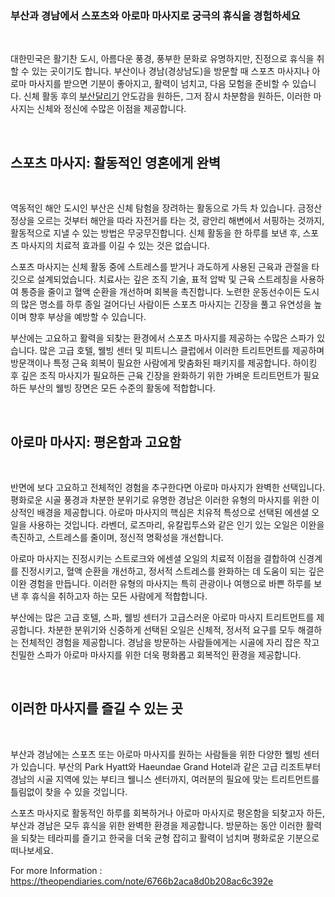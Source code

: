 <p><!-- x-tinymce/html --></p>
<article class="w-full scroll-mb-[var(--thread-trailing-height,150px)] text-token-text-primary focus-visible:outline-2 focus-visible:outline-offset-[-4px]" dir="auto" data-testid="conversation-turn-9" data-scroll-anchor="true">
<div dir="auto" data-message-author-role="assistant" data-message-id="bdff93b5-c2ac-4c7f-bf90-707fde59f968" data-message-model-slug="gpt-4o-mini">
<div>
<article class="w-full scroll-mb-[var(--thread-trailing-height,150px)] text-token-text-primary focus-visible:outline-2 focus-visible:outline-offset-[-4px]" dir="auto" data-testid="conversation-turn-11" data-scroll-anchor="true">
<div>
<div>
<div dir="auto" data-message-author-role="assistant" data-message-id="ba076bec-5fcc-4b30-b635-b2f6c498bea1" data-message-model-slug="gpt-4o-mini">
<h1>부산과 경남에서 스포츠와 아로마 마사지로 궁극의 휴식을 경험하세요</h1>
<p>&nbsp;</p>
<p>대한민국은 활기찬 도시, 아름다운 풍경, 풍부한 문화로 유명하지만, 진정으로 휴식을 취할 수 있는 곳이기도 합니다. 부산이나 경남(경상남도)을 방문할 때 스포츠 마사지나 아로마 마사지를 받으면 기분이 좋아지고, 활력이 넘치고, 다음 모험을 준비할 수 있습니다. 신체 활동 후의 <a href="https://www.xn--bk1bp4r7pc.com/">부산달리기</a> 안도감을 원하든, 그저 잠시 차분함을 원하든, 이러한 마사지는 신체와 정신에 수많은 이점을 제공합니다.</p>
<p>&nbsp;</p>
<h2>스포츠 마사지: 활동적인 영혼에게 완벽</h2>
<p>&nbsp;</p>
<p>역동적인 해안 도시인 부산은 신체 탐험을 장려하는 활동으로 가득 차 있습니다. 금정산 정상을 오르는 것부터 해안을 따라 자전거를 타는 것, 광안리 해변에서 서핑하는 것까지, 활동적으로 지낼 수 있는 방법은 무궁무진합니다. 신체 활동을 한 하루를 보낸 후, 스포츠 마사지의 치료적 효과를 이길 수 있는 것은 없습니다.</p>
<p>스포츠 마사지는 신체 활동 중에 스트레스를 받거나 과도하게 사용된 근육과 관절을 타깃으로 설계되었습니다. 치료사는 깊은 조직 기술, 표적 압박 및 근육 스트레칭을 사용하여 통증을 줄이고 혈액 순환을 개선하며 회복을 촉진합니다. 노련한 운동선수이든 도시의 많은 명소를 하루 종일 걸어다닌 사람이든 스포츠 마사지는 긴장을 풀고 유연성을 높이며 향후 부상을 예방할 수 있습니다.</p>
<p>부산에는 고요하고 활력을 되찾는 환경에서 스포츠 마사지를 제공하는 수많은 스파가 있습니다. 많은 고급 호텔, 웰빙 센터 및 피트니스 클럽에서 이러한 트리트먼트를 제공하며 방문객이나 특정 근육 회복이 필요한 사람에게 맞춤화된 패키지를 제공합니다. 하이킹 후 깊은 조직 마사지가 필요하든 근육 긴장을 완화하기 위한 가벼운 트리트먼트가 필요하든 부산의 웰빙 장면은 모든 수준의 활동에 적합합니다.</p>
<p>&nbsp;</p>
<h2>아로마 마사지: 평온함과 고요함</h2>
<p>&nbsp;</p>
<p>반면에 보다 고요하고 전체적인 경험을 추구한다면 아로마 마사지가 완벽한 선택입니다. 평화로운 시골 풍경과 차분한 분위기로 유명한 경남은 이러한 유형의 마사지를 위한 이상적인 배경을 제공합니다. 아로마 마사지의 핵심은 치유적 특성으로 선택된 에센셜 오일을 사용하는 것입니다. 라벤더, 로즈마리, 유칼립투스와 같은 인기 있는 오일은 이완을 촉진하고, 스트레스를 줄이며, 정신적 명확성을 개선합니다.</p>
<p>아로마 마사지는 진정시키는 스트로크와 에센셜 오일의 치료적 이점을 결합하여 신경계를 진정시키고, 혈액 순환을 개선하고, 정서적 스트레스를 완화하는 데 도움이 되는 깊은 이완 경험을 만듭니다. 이러한 유형의 마사지는 특히 관광이나 여행으로 바쁜 하루를 보낸 후 휴식을 취하고자 하는 모든 사람에게 적합합니다.</p>
<p>부산에는 많은 고급 호텔, 스파, 웰빙 센터가 고급스러운 아로마 마사지 트리트먼트를 제공합니다. 차분한 분위기와 신중하게 선택된 오일은 신체적, 정서적 요구를 모두 해결하는 전체적인 경험을 제공합니다. 경남을 방문하는 사람들에게는 시골에 자리 잡은 작고 친밀한 스파가 아로마 마사지를 위한 더욱 평화롭고 회복적인 환경을 제공합니다.</p>
<p>&nbsp;</p>
<h2>이러한 마사지를 즐길 수 있는 곳</h2>
<p>&nbsp;</p>
<p>부산과 경남에는 스포츠 또는 아로마 마사지를 원하는 사람들을 위한 다양한 웰빙 센터가 있습니다. 부산의 Park Hyatt와 Haeundae Grand Hotel과 같은 고급 리조트부터 경남의 시골 지역에 있는 부티크 웰니스 센터까지, 여러분의 필요에 맞는 트리트먼트를 틀림없이 찾을 수 있을 것입니다.</p>
<p>스포츠 마사지로 활동적인 하루를 회복하거나 아로마 마사지로 평온함을 되찾고자 하든, 부산과 경남은 모두 휴식을 위한 완벽한 환경을 제공합니다. 방문하는 동안 이러한 활력을 되찾는 테라피를 즐기고 한국을 더욱 균형 잡히고 활력이 넘치며 평화로운 기분으로 떠나보세요.</p>
<p>For more Information : <a href="https://theopendiaries.com/note/6766b2aca8d0b208ac6c392e">https://theopendiaries.com/note/6766b2aca8d0b208ac6c392e</a>&nbsp;</p>
</div>
</div>
</div>
</article>
</div>
</div>
</article>
